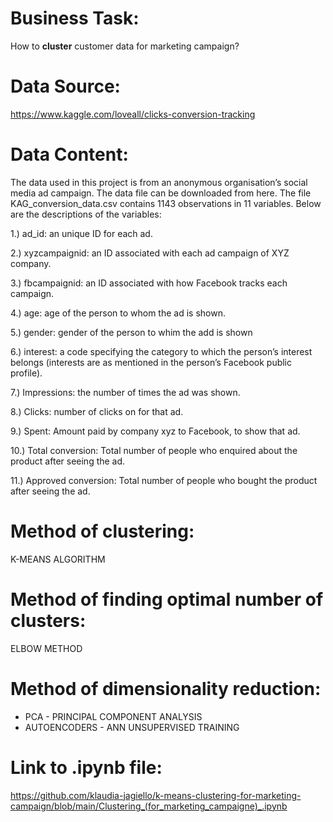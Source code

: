 # Business Task:

How to **cluster** customer data for marketing campaign?

# Data Source:

https://www.kaggle.com/loveall/clicks-conversion-tracking

# Data Content:

The data used in this project is from an anonymous organisation’s social media ad campaign. The data file can be downloaded from here. The file KAG_conversion_data.csv contains 1143 observations in 11 variables. Below are the descriptions of the variables:

1.) ad_id: an unique ID for each ad.

2.) xyzcampaignid: an ID associated with each ad campaign of XYZ company.

3.) fbcampaignid: an ID associated with how Facebook tracks each campaign.

4.) age: age of the person to whom the ad is shown.

5.) gender: gender of the person to whim the add is shown

6.) interest: a code specifying the category to which the person’s interest belongs (interests are as mentioned in the person’s Facebook public profile).

7.) Impressions: the number of times the ad was shown.

8.) Clicks: number of clicks on for that ad.

9.) Spent: Amount paid by company xyz to Facebook, to show that ad.

10.) Total conversion: Total number of people who enquired about the product after seeing the ad.

11.) Approved conversion: Total number of people who bought the product after seeing the ad.

# Method of clustering:

K-MEANS ALGORITHM

# Method of finding optimal number of clusters:

ELBOW METHOD

# Method of dimensionality reduction:

* PCA - PRINCIPAL COMPONENT ANALYSIS
* AUTOENCODERS - ANN UNSUPERVISED TRAINING

# Link to .ipynb file:
https://github.com/klaudia-jagiello/k-means-clustering-for-marketing-campaign/blob/main/Clustering_(for_marketing_campaigne)_.ipynb
